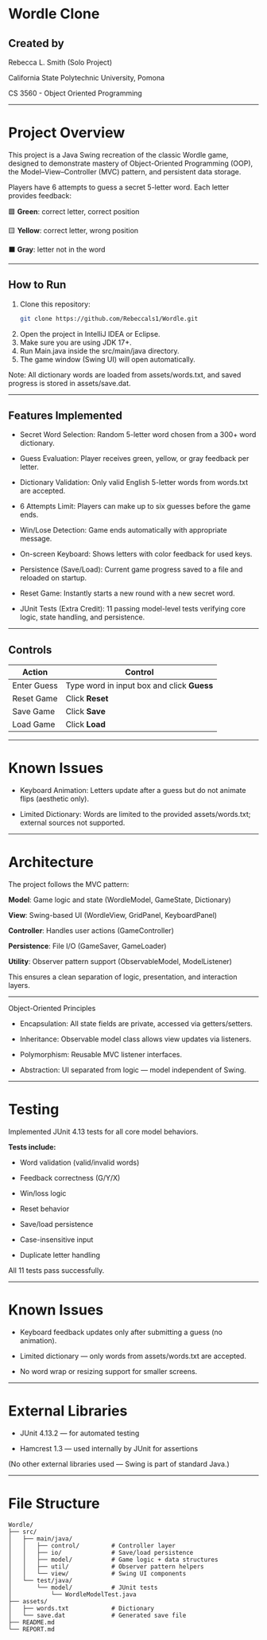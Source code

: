 # Wordle Clone

## Created by
Rebecca L. Smith (Solo Project)

California State Polytechnic University, Pomona

CS 3560 - Object Oriented Programming

---
# Project Overview

This project is a Java Swing recreation of the classic Wordle game, designed to demonstrate mastery of Object-Oriented Programming (OOP), the Model–View–Controller (MVC) pattern, and persistent data storage.

Players have 6 attempts to guess a secret 5-letter word.
Each letter provides feedback:

🟩 **Green**: correct letter, correct position

🟨 **Yellow**: correct letter, wrong position

⬛ **Gray**: letter not in the word

---

## How to Run
1. Clone this repository:
   ```bash
   git clone https://github.com/Rebeccals1/Wordle.git

   ```
2. Open the project in IntelliJ IDEA or Eclipse.
3. Make sure you are using JDK 17+.
4. Run Main.java inside the src/main/java directory.
5. The game window (Swing UI) will open automatically.

Note:
All dictionary words are loaded from assets/words.txt, and saved progress is stored in assets/save.dat.

---

## Features Implemented

* Secret Word Selection: Random 5-letter word chosen from a 300+ word dictionary.

* Guess Evaluation: Player receives green, yellow, or gray feedback per letter.

* Dictionary Validation: Only valid English 5-letter words from words.txt are accepted.

* 6 Attempts Limit: Players can make up to six guesses before the game ends.

* Win/Lose Detection: Game ends automatically with appropriate message.

* On-screen Keyboard: Shows letters with color feedback for used keys.

* Persistence (Save/Load): Current game progress saved to a file and reloaded on startup.

* Reset Game: Instantly starts a new round with a new secret word.

* JUnit Tests (Extra Credit): 11 passing model-level tests verifying core logic, state handling, and persistence.

---

## Controls

| **Action**     | **Control** |
|----------------|-------------|
| Enter Guess    | Type word in input box and click **Guess** |
| Reset Game     | Click **Reset** |
| Save Game      | Click **Save** |
| Load Game      | Click **Load** |

---
# Known Issues

* Keyboard Animation: Letters update after a guess but do not animate flips (aesthetic only).

* Limited Dictionary: Words are limited to the provided assets/words.txt; external sources not supported.

---

# Architecture

The project follows the MVC pattern:

**Model**: Game logic and state (WordleModel, GameState, Dictionary)

**View**: Swing-based UI (WordleView, GridPanel, KeyboardPanel)

**Controller**: Handles user actions (GameController)

**Persistence**: File I/O (GameSaver, GameLoader)

**Utility**: Observer pattern support (ObservableModel, ModelListener)

This ensures a clean separation of logic, presentation, and interaction layers.

---

Object-Oriented Principles

- Encapsulation: All state fields are private, accessed via getters/setters.

- Inheritance: Observable model class allows view updates via listeners.

- Polymorphism: Reusable MVC listener interfaces.

- Abstraction: UI separated from logic — model independent of Swing.

---

# Testing

Implemented JUnit 4.13 tests for all core model behaviors.

**Tests include:**

* Word validation (valid/invalid words)

* Feedback correctness (G/Y/X)

* Win/loss logic

* Reset behavior

* Save/load persistence

* Case-insensitive input

* Duplicate letter handling

All 11 tests pass successfully.

---

# Known Issues

- Keyboard feedback updates only after submitting a guess (no animation).

- Limited dictionary — only words from assets/words.txt are accepted.

- No word wrap or resizing support for smaller screens.

---

# External Libraries

* JUnit 4.13.2 — for automated testing

* Hamcrest 1.3 — used internally by JUnit for assertions

(No other external libraries used — Swing is part of standard Java.)

---

# File Structure

```
Wordle/
├── src/
│   ├── main/java/
│   │   ├── control/         # Controller layer
│   │   ├── io/              # Save/load persistence
│   │   ├── model/           # Game logic + data structures
│   │   ├── util/            # Observer pattern helpers
│   │   └── view/            # Swing UI components
│   └── test/java/
│       └── model/           # JUnit tests
│           └── WordleModelTest.java
├── assets/
│   ├── words.txt            # Dictionary
│   └── save.dat             # Generated save file
├── README.md
└── REPORT.md

```
